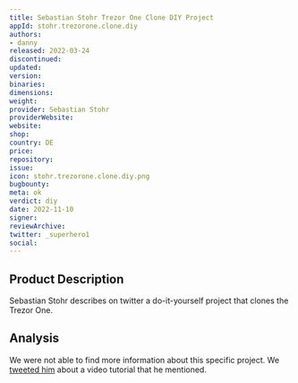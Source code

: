 ```yaml
---
title: Sebastian Stohr Trezor One Clone DIY Project
appId: stohr.trezorone.clone.diy
authors:
- danny
released: 2022-03-24
discontinued: 
updated: 
version: 
binaries: 
dimensions: 
weight: 
provider: Sebastian Stohr
providerWebsite: 
website: 
shop: 
country: DE
price: 
repository: 
issue: 
icon: stohr.trezorone.clone.diy.png
bugbounty: 
meta: ok
verdict: diy
date: 2022-11-10
signer: 
reviewArchive: 
twitter: _superhero1
social: 
---
```


## Product Description 

Sebastian Stohr describes on twitter a do-it-yourself project that clones the Trezor One. 

## Analysis 

We were not able to find more information about this specific project. We [tweeted him](https://twitter.com/dannybuntu/status/1590894957464031233) about a video tutorial that he mentioned. 



